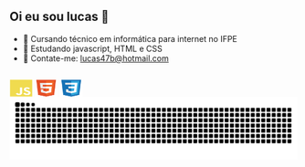 ## Oi eu sou lucas 👋

- 🔭 Cursando técnico em informática para internet no IFPE
- 🌱 Estudando javascript, HTML e CSS
- 📧 Contate-me: lucas47b@hotmail.com

##

<div>
   <img align="center" alt="lucas-Js" height="30" width="40" src="https://raw.githubusercontent.com/devicons/devicon/master/icons/javascript/javascript-plain.svg">
   <img align="center" alt="lucas-HTML" height="30" width="40" src="https://raw.githubusercontent.com/devicons/devicon/master/icons/html5/html5-original.svg">
  <img align="center" alt="lucas-CSS" height="30" width="40" src="https://raw.githubusercontent.com/devicons/devicon/master/icons/css3/css3-original.svg">
</div>


<picture>
  <source media="(prefers-color-scheme: dark)" srcset="https://raw.githubusercontent.com/lucasspimentell/lucasspimentell/output/github-contribution-grid-snake-dark.svg">
  <source media="(prefers-color-scheme: light)" srcset="https://raw.githubusercontent.com/lucasspimentell/lucasspimentell/lucaspimentell/github-contribution-grid-snake.svg">
  <img alt="github contribution grid snake animation" src="https://raw.githubusercontent.com/lucasspimentell/lucasspimentell/output/github-contribution-grid-snake.svg">
</picture>
  


